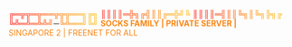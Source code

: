 <br></br>
<font color="#ff0900">╔</font><font color="#ff1400">═</font><font color="#ff1e00">╦</font><font color="#ff2900">╦</font><font color="#ff3600">═</font><font color="#ff4300">╦</font><font color="#ff5000">═</font><font color="#ff5f00">═</font><font color="#ff6d00">╦</font><font color="#ff7a00">╦</font><font color="#ff8700">╦</font><font color="#ff9400">═</font><font color="#ff9f00">═</font><font color="#ffa900">╗</font><font color="#ffb200">╔</font><font color="#ffb500">╗
<font color="#ff0900">║</font><font color="#ff1400">║</font><font color="#ff1e00">║</font><font color="#ff2900">║</font><font color="#ff3600">═</font><font color="#ff4300">╬</font><font color="#ff5000">╗</font><font color="#ff5f00">╔</font><font color="#ff6d00">╣</font><font color="#ff7a00">║</font><font color="#ff8700">║</font><font color="#ff9400">╔</font><font color="#ff9f00">═</font><font color="#ffa900">╬</font><font color="#ffb200">╝</font><font color="#ffb500">╚</font>
<font color="#ff0900">║</font><font color="#ff1400">║</font><font color="#ff1e00">║</font><font color="#ff2900">║</font><font color="#ff3600">═</font><font color="#ff4300">╣</font><font color="#ff5000">║</font><font color="#ff5f00">║</font><font color="#ff6d00">╚</font><font color="#ff7a00">╗</font><font color="#ff8700">║</font><font color="#ff9400">╚</font><font color="#ff9f00">╗</font><font color="#ffa900">╠</font><font color="#ffb200">╗</font><font color="#ffb500">╔</font>
<font color="#ff0900">╚</font><font color="#ff1400">╩</font><font color="#ff1e00">═</font><font color="#ff2900">╩</font><font color="#ff3600">═</font><font color="#ff4300">╩</font><font color="#ff5000">╩</font><font color="#ff5f00">╝</font><font color="#222222">─</font><font color="#ff7a00">╚</font><font color="#ff8700">╩</font><font color="#ff9400">═</font><font color="#ff9f00">═</font><font color="#ffa900">╝</font><font color="#ffb200">╚</font><font color="#ffb500">╝</font>
<b><font color="#F88716"> SOCKS FAMILY | PRIVATE SERVER | <br></font></b>
<font><font color="#F88716">SINGAPORE 2 | FREENET FOR ALL<br></font>

